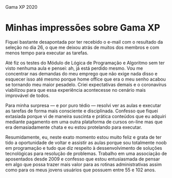 <!DOCTYPE html>
<html>
<head>
	Gama XP 2020
</head>

<h1>Minhas impressões sobre Gama XP
</h1>
<body>
	<p>Fiquei bastante desapontada por ter recebido o e-mail com o resultado da seleção no dia 26, o que me deixou atrás de muitos dos membros e com menos tempo para executar as tarefas.</p>
	<p>Até fiz os testes do Módulo de Lógica de Programação e Algoritmo sem ter visto nenhuma aula e pensei: ah, já está perdido mesmo. Vou me concentrar nas demandas do meu emprego que não exige nada disso e esquecer isso até mesmo porque home office que era o meu senho acabou se tornando meu maior pesadelo. Criei expectativas demais e o coronavírus viabilizou para que essa experiência acontecesse no cenário mais improvável de todos.</p>
	<p>Para minha surpresa — e por puro tédio — resolvi ver as aulas e executar as tarefas de forma mais consciente e disciplinada. Confesso que fiquei extasiada porque vi de maneira suscinta e prática conteúdos que eu adquiri mediante pagamento em uma outra plataforma de cursos on-line mas que era demasiadamente chata e eu estou protelando para executar.</p> 
	<p>Resumidamente, eu, neste exato momento estou muito feliz e grata de ter tido a oportunidade de voltar e assistir as aulas porque sou totalmente noob em programação e tudo que diz respeito à dessenvolvimento de soluções tecnológicas para resolução de problemas. Trabalho em uma associação de aposentados desde 2009 e confesso que estou entusiasmada de pensar em algo que possa trazer mais valor para as rotinas administrativas assim como para os meus jovens usuários que possuem entre 55 e 102 anos.</p>
</body>

</html>